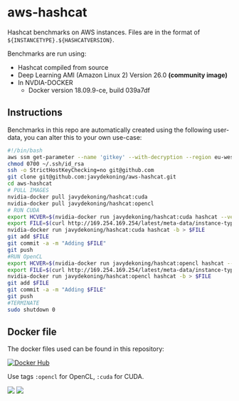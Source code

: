 # aws-hashcat
Hashcat benchmarks on AWS instances. Files are in the format of `${INSTANCETYPE}.${HASHCATVERSION}`.

Benchmarks are run using:

* Hashcat compiled from source
* Deep Learning AMI (Amazon Linux 2) Version 26.0 **(community image)**
* In NVDIA-DOCKER
  * Docker version 18.09.9-ce, build 039a7df

## Instructions

Benchmarks in this repo are automatically created using the following user-data, you can alter this to your own use-case:

```bash
#!/bin/bash
aws ssm get-parameter --name 'gitkey' --with-decryption --region eu-west-1 | jq -r '.Parameter.Value' > ~/.ssh/id_rsa
chmod 0700 ~/.ssh/id_rsa
ssh -o StrictHostKeyChecking=no git@github.com
git clone git@github.com:javydekoning/aws-hashcat.git
cd aws-hashcat
# PULL IMAGES
nvidia-docker pull javydekoning/hashcat:cuda
nvidia-docker pull javydekoning/hashcat:opencl
# RUN CUDA
export HCVER=$(nvidia-docker run javydekoning/hashcat:cuda hashcat --version)
export FILE=$(curl http://169.254.169.254/latest/meta-data/instance-type).$HCVER.cuda.txt
nvidia-docker run javydekoning/hashcat:cuda hashcat -b > $FILE
git add $FILE
git commit -a -m "Adding $FILE"
git push
#RUN OpenCL
export HCVER=$(nvidia-docker run javydekoning/hashcat:opencl hashcat --version)
export FILE=$(curl http://169.254.169.254/latest/meta-data/instance-type).$HCVER.opencl.txt
nvidia-docker run javydekoning/hashcat:opencl hashcat -b > $FILE
git add $FILE
git commit -a -m "Adding $FILE"
git push
#TERMINATE
sudo shutdown 0
```

## Docker file

The docker files used can be found in this repository:

[![Docker Hub](http://dockeri.co/image/javydekoning/hashcat)](https://hub.docker.com/r/javydekoning/hashcat/)

Use tags `:opencl` for OpenCL, `:cuda` for CUDA.

[![](https://images.microbadger.com/badges/version/javydekoning/hashcat.svg)](https://microbadger.com/images/javydekoning/hashcat "Get your own version badge on microbadger.com")
[![](https://images.microbadger.com/badges/image/javydekoning/hashcat.svg)](https://microbadger.com/images/javydekoning/hashcat "Get your own image badge on microbadger.com")
